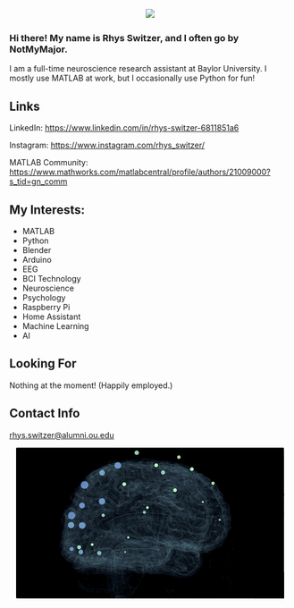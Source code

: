 


<p align="center">
  <img src="BlenderEEGBRainGif.gif" />
</p>

### Hi there! My name is Rhys Switzer, and I often go by NotMyMajor.
I am a full-time neuroscience research assistant at Baylor University. I mostly use MATLAB at work, but I occasionally use Python for fun!

## Links
LinkedIn: https://www.linkedin.com/in/rhys-switzer-6811851a6

Instagram: https://www.instagram.com/rhys_switzer/

MATLAB Community: https://www.mathworks.com/matlabcentral/profile/authors/21009000?s_tid=gn_comm

## My Interests:
* MATLAB
* Python
* Blender
* Arduino
* EEG
* BCI Technology
* Neuroscience
* Psychology
* Raspberry Pi
* Home Assistant
* Machine Learning
* AI

## Looking For
Nothing at the moment! (Happily employed.)

## Contact Info
rhys.switzer@alumni.ou.edu



<!---
NotMyMajor/NotMyMajor is a ✨ special ✨ repository because its `README.md` (this file) appears on your GitHub profile.
You can click the Preview link to take a look at your changes.
--->

<p align="center">
  <img src="OpenBCI-WebXR-EEG.gif" />
</p>

